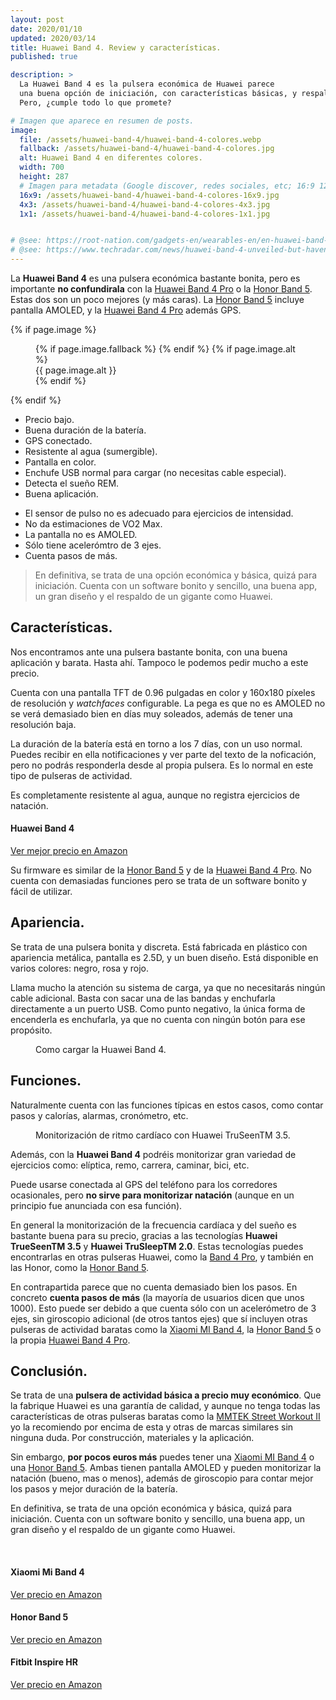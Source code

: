 ```yaml
---
layout: post
date: 2020/01/10
updated: 2020/03/14
title: Huawei Band 4. Review y características.
published: true

description: >
  La Huawei Band 4 es la pulsera económica de Huawei parece 
  una buena opción de iniciación, con características básicas, y respaldada por una gran marca. 
  Pero, ¿cumple todo lo que promete?

# Imagen que aparece en resumen de posts.
image: 
  file: /assets/huawei-band-4/huawei-band-4-colores.webp
  fallback: /assets/huawei-band-4/huawei-band-4-colores.jpg
  alt: Huawei Band 4 en diferentes colores.
  width: 700
  height: 287
  # Imagen para metadata (Google discover, redes sociales, etc; 16:9 1200x675 | 4:3 1200x900, 1100x825 | 1:1 1000x100, 900x900)
  16x9: /assets/huawei-band-4/huawei-band-4-colores-16x9.jpg
  4x3: /assets/huawei-band-4/huawei-band-4-colores-4x3.jpg
  1x1: /assets/huawei-band-4/huawei-band-4-colores-1x1.jpg


# @see: https://root-nation.com/gadgets-en/wearables-en/en-huawei-band-4-fitness-tracker-review/
# @see: https://www.techradar.com/news/huawei-band-4-unveiled-but-havent-we-seen-this-before
---
```


La **Huawei Band 4** es una pulsera económica bastante bonita, pero es importante
**no confundirala** con la [Huawei Band 4 Pro](/huawei-band-4-pro-review.html) 
o la [Honor Band 5](/honor-band-5-review.html). Estas dos son un
poco mejores (y más caras). La  [Honor Band 5](/honor-band-5-review.html) incluye pantalla AMOLED, y la 
[Huawei Band 4 Pro](/huawei-band-4-pro-review.html) además GPS.

{% if page.image %}
<figure markdown="0">
  <amp-img alt="{{ page.image.alt | default: page.title }}" layout="responsive"
           width="{{ page.image.width }}" height="{{ page.image.height }}" src="{{ page.image.file }}">
    {% if page.image.fallback %}
    <amp-img fallback alt="{{ page.img.alt | default: page.title }}" layout="responsive"
             width="{{ page.image.width }}" height="{{ page.image.height }}" src="{{ page.image.fallback }}">
    </amp-img>
    {% endif %}
  </amp-img>
  {% if page.image.alt %}
    <figcaption>
      {{ page.image.alt }}
    </figcaption>
  {% endif %}
  </figure>
{% endif %}


<div class="cuadro-comparar" markdown="0">
  <ul class="cuadro-comparar__ok">
    <li>Precio bajo.</li>
    <li>Buena duración de la batería.</li>
    <li>GPS conectado.</li>
    <li>Resistente al agua (sumergible).</li>
    <li>Pantalla en color.</li>
    <li>Enchufe USB normal para cargar (no necesitas cable especial).</li>
    <li>Detecta el sueño REM.</li>
    <li>Buena aplicación.</li>
  </ul>
  <ul class="cuadro-comparar__ko">
    <li>El sensor de pulso no es adecuado para ejercicios de intensidad.</li>
    <li>No da estimaciones de VO2 Max.</li>
    <li>La pantalla no es AMOLED.</li>
    <li>Sólo tiene acelerómtro de 3 ejes.</li>
    <li>Cuenta pasos de más.</li>
  </ul>
</div>

> En definitiva, se trata de una opción económica y básica, quizá para iniciación.
Cuenta con un software bonito y sencillo, una buena app, un gran diseño y el
respaldo de un gigante como Huawei.

## Características.

Nos encontramos ante una pulsera bastante bonita, con una buena aplicación y barata.
Hasta ahí. Tampoco le podemos pedir mucho a este precio.

Cuenta con una pantalla TFT de 0.96 pulgadas en color y 160x180 píxeles de resolución y 
*watchfaces* configurable. La pega es que no es AMOLED no se verá demasiado bien en días muy soleados,
además de tener una resolución baja.

La duración de la batería está en torno a los 7 días, con un uso normal. Puedes
recibir en ella notificaciones y ver parte del texto de la noficación, pero
no podrás responderla desde al propia pulsera. Es lo normal en este tipo de pulseras
de actividad.

Es completamente resistente al agua, aunque no registra ejercicios de natación. 


<div class="amz-row" markdown="0">
  <div></div>
  <div class="amz-row__img">
    <amp-img alt="Huawei Band 4" data-amp-auto-lightbox-disable
        width="100" height="120" layout="responsive"
        src="/assets/amz/huawei-band-4-xs.webp">
      <amp-img fallback alt="Huawei Band 4" data-amp-auto-lightbox-disable
        width="100" height="120" layout="responsive"
        src="/assets/amz/huawei-band-4-xs.jpg">
      </amp-img>
    </amp-img>
  </div>
  <div class="amz-row__btn ">
    <h4>Huawei Band 4</h4>
    <a class="btn" target="_blank"
       href="https://amzn.to/2HMnXXL">
      Ver mejor precio en Amazon
    </a>
  </div>
  <div></div>
</div>

Su firmware es similar de la [Honor Band 5](/honor-band-5-review.html) y de la 
[Huawei Band 4 Pro](/huawei-band-4-pro-review.html). No cuenta con 
demasiadas funciones pero se trata de un software bonito y fácil de utilizar.


## Apariencia.

Se trata de una pulsera bonita y discreta. Está fabricada en plástico con apariencia metálica,
pantalla es 2.5D, y un buen diseño. Está disponible en varios colores: negro, rosa y rojo.

Llama mucho la atención su sistema de carga, ya que no necesitarás ningún cable adicional.
Basta con sacar una de las bandas y enchufarla directamente a un puerto USB. Como punto 
negativo, la única forma de encenderla es enchufarla, ya que no cuenta con
ningún botón para ese propósito.


<figure markdown="0">
  <amp-img alt="Como cargar la Huawei Band 4." 
      width="700" height="287" layout="responsive"
      src="/assets/huawei-band-4/huawei-band-4-cargador.webp">
      <amp-img fallback alt="Como cargar la Huawei Band 4." 
          width="700" height="287" layout="responsive"
          src="/assets/huawei-band-4/huawei-band-4-cargador.jpg">
      </amp-img>
  </amp-img>
  <figcaption>
    Como cargar la Huawei Band 4.
  </figcaption>
</figure>


## Funciones.

Naturalmente cuenta con las funciones típicas en estos casos, como contar
pasos y calorías, alarmas, cronómetro, etc.


<figure markdown="0">
  <amp-img alt="Monitorización de ritmo cardíaco con Huawei TruSeenTM 3.5." 
      width="700" height="287" layout="responsive"
      src="/assets/huawei-band-4/huawei-band-4-monitor-ritmo-cardiaco.webp">
      <amp-img fallback alt="Monitorización de ritmo cardíaco con Huawei TruSeenTM 3.5." 
          width="700" height="287" layout="responsive"
          src="/assets/huawei-band-4/huawei-band-4-monitor-ritmo-cardiaco.jpg">
      </amp-img>
  </amp-img>
  <figcaption>
    Monitorización de ritmo cardíaco con Huawei TruSeenTM 3.5.
  </figcaption>
</figure>

Además, con la **Huawei Band 4** podréis monitorizar gran variedad de ejercicios como:
elíptica, remo, carrera, caminar, bici, etc.

Puede usarse conectada al GPS del teléfono para los corredores ocasionales, pero
**no sirve para monitorizar natación** (aunque en un principio fue anunciada con esa función).

En general la monitorización de la frecuencia cardíaca y del sueño es bastante 
buena para su precio, gracias a las tecnologías **Huawei TrueSeenTM 3.5** y 
**Huawei TruSleepTM 2.0**. Estas tecnologías puedes encontrarlas en otras pulseras
Huawei, como la [Band 4 Pro](/huawei-band-4-pro-review.html), 
y también en las Honor, como la [Honor Band 5](/honor-band-5-review.html).

En contrapartida parece que no cuenta demasiado bien los pasos. En concreto 
**cuenta pasos de más** (la mayoría de usuarios dicen que unos 1000). 
Esto puede ser debido a que cuenta sólo con un acelerómetro de 3 ejes, 
sin giroscopio adicional (de otros tantos ejes) que sí incluyen otras pulseras
de actividad baratas como la [Xiaomi MI Band 4](/pulsera-xiaomi-mi-band-4.html),
la [Honor Band 5](/honor-band-5-review.html) o la propia [Huawei Band 4 Pro](/huawei-band-4-pro-review.html).


## Conclusión.

Se trata de una **pulsera de actividad básica a precio muy económico**. Que la fabrique
Huawei es una garantía de calidad, y aunque no tenga todas las características de otras
pulseras baratas como la [MMTEK Street Workout II](/mmtek-streek-workout-ii.html)
yo la recomiendo por encima de esta y otras de marcas similares sin ninguna duda. 
Por construcción, materiales y la aplicación.

Sin embargo, **por pocos euros más** puedes tener una [Xiaomi MI Band 4](/pulsera-xiaomi-mi-band-4.html)
o una [Honor Band 5](/honor-band-5-review.html). Ambas tienen pantalla AMOLED y pueden monitorizar 
la natación (bueno, mas o menos), además de giroscopio para contar
mejor los pasos y mejor duración de la batería.

En definitiva, se trata de una opción económica y básica, quizá para iniciación.
Cuenta con un software bonito y sencillo, una buena app, un gran diseño y el
respaldo de un gigante como Huawei.


<br>
<div class="amz_wrapper amz_wrapper--2cols" markdown="0">

  <div class="amz_cuadro">
    <h4 class="amz_cuadro__title">Xiaomi Mi Band 4</h4>
      <amp-img alt="Xiaomi Mi Band 4" 
          width="355" height="355" layout="responsive"
          src="/assets/amz/mi-band-4.webp">
        <amp-img fallback alt="Xiaomi Mi Band 4" 
          width="355" height="355" layout="responsive"
          src="/assets/amz/mi-band-4.jpg">
        </amp-img>
      </amp-img>
    <a class="btn amz_cuadro__btn" href="https://amzn.to/38NRsVk" target="_blank">
      Ver precio en Amazon
    </a>
  </div>

  <div class="amz_cuadro">
    <h4 class="amz_cuadro__title">Honor Band 5</h4>
      <amp-img alt="Honor Band 5" 
          width="355" height="355" layout="responsive"
          src="/assets/amz/honor-band-5.webp">
        <amp-img fallback alt="Honor Band 5" 
          width="355" height="355" layout="responsive"
          src="/assets/amz/honor-band-5.jpg">
        </amp-img>
      </amp-img>
    <a class="btn amz_cuadro__btn" target="_blank"
      href="https://amzn.to/38KlGbL">
      Ver precio en Amazon
    </a>
  </div>

  <div class="amz_cuadro">
    <h4 class="amz_cuadro__title">Fitbit Inspire HR</h4>
      <amp-img alt="Fitbit Inspire HR" 
          width="355" height="355" layout="responsive"
          src="/assets/amz/fitbit-inspire-hr.webp">
        <amp-img fallback alt="Fitbit Inspire HR" 
          width="355" height="355" layout="responsive"
          src="/assets/amz/fitbit-inspire-hr.jpg">
        </amp-img>
      </amp-img>
    <a class="btn amz_cuadro__btn" href="https://amzn.to/2tZd1CX" target="_blank">
      Ver precio en Amazon
    </a>
  </div>
  
</div>

<br>
<br>

